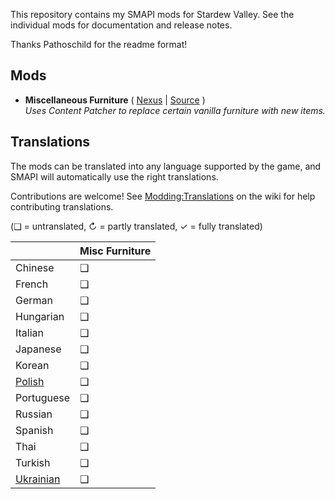 This repository contains my SMAPI mods for Stardew Valley. See the individual mods for documentation and release notes.

Thanks Pathoschild for the readme format!

## Mods
* **Miscellaneous Furniture** ( [Nexus](https://www.nexusmods.com/stardewvalley/mods/23437) | [Source](MiscellaneousFurniture) )  
_Uses Content Patcher to replace certain vanilla furniture with new items._

## Translations
The mods can be translated into any language supported by the game, and SMAPI will automatically use the right translations.

Contributions are welcome! See [Modding:Translations](https://stardewvalleywiki.com/Modding:Translations) on the wiki for help contributing translations.

(❑ = untranslated, ↻ = partly translated, ✓ = fully translated)

| &nbsp; | Misc Furniture | 
| --- | --- |
| Chinese | ❑ |
| French | ❑ |
| German | ❑ |
| Hungarian | ❑ |
| Italian | ❑ |
| Japanese | ❑ |
| Korean | ❑ |
| [Polish](https://www.nexusmods.com/stardewvalley/mods/3616) | ❑ |
| Portuguese | ❑ |
| Russian | ❑ |
| Spanish | ❑ |
| Thai | ❑ |
| Turkish | ❑ |
| [Ukrainian](https://www.nexusmods.com/stardewvalley/mods/8427) | ❑ |
